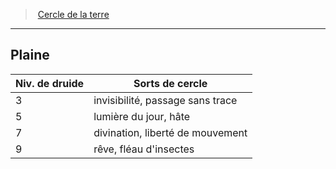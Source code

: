 ﻿---
!GenericItem
Id: druid_earth_hd.md#plaine
ParentLink: druid_earth_hd.md#cercle-de-la-terre
Name: Plaine
ParentName: Cercle de la terre
NameLevel: 2
Attributes:
  Name: Plaine
  Markdown: >+
    ## <!--Name-->Plaine<!--/Name-->


    |Niv. de druide|Sorts de cercle|

    |---|---|

    |3|invisibilité, passage sans trace|

    |5|lumière du jour, hâte|

    |7|divination, liberté de mouvement|

    |9|rêve, fléau d'insectes|

AttributesDictionary: >+
  Name: Plaine

  Markdown: >+

    ## <!--Name-->Plaine<!--/Name-->





    |Niv. de druide|Sorts de cercle|



    |---|---|



    |3|invisibilité, passage sans trace|



    |5|lumière du jour, hâte|



    |7|divination, liberté de mouvement|



    |9|rêve, fléau d'insectes|



---
> [Cercle de la terre](hd_druid_earth.md)

---

## Plaine

|Niv. de druide|Sorts de cercle|
|---|---|
|3|invisibilité, passage sans trace|
|5|lumière du jour, hâte|
|7|divination, liberté de mouvement|
|9|rêve, fléau d'insectes|


